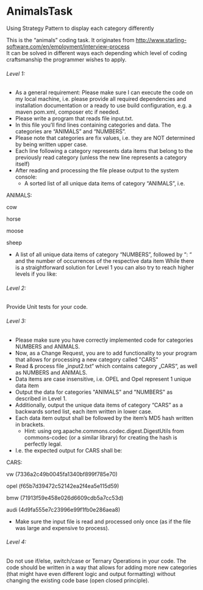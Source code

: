 # AnimalsTask
Using Strategy Pattern to display each category differently

This is the “animals” coding task.
It originates from http://www.starling-software.com/en/employment/interview-process   
It can be solved in different ways each depending which level of coding craftsmanship the programmer wishes to apply.

###### Level 1:

- As a general requirement: Please make sure I can execute the code on my local machine, i.e. please provide all required dependencies and installation documentation or a ready to use build configuration, e.g. a maven pom.xml, composer etc if needed.
- Please write a program that reads file input.txt.
- In this file you’ll find lines containing categories and data. The categories are “ANIMALS” and “NUMBERS”.
- Please note that categories are fix values, i.e. they are NOT determined by being written upper case.
- Each line following a category represents data items that belong to the previously read category (unless the new line represents a category itself)
- After reading and processing the file please output to the system console:
  - A sorted list of all unique data items of category “ANIMALS”, i.e.
  
ANIMALS:

cow

horse

moose

sheep

- A list of all unique data items of category “NUMBERS”, followed by “: “ and the number of occurrences of the respective data item
While there is a straightforward solution for Level 1 you can also try to reach higher levels if you like:

###### Level 2:
Provide Unit tests for your code.

###### Level 3:

- Please make sure you have correctly implemented code for categories NUMBERS and ANIMALS.
- Now, as a Change Request, you are to add functionality to your program that allows for processing a new category called "CARS"
- Read & process file „input2.txt“ which contains category „CARS“, as well as NUMBERS and ANIMALS.
- Data items are case insensitive, i.e. OPEL and Opel represent 1 unique data item
- Output the data for categories "ANIMALS" and "NUMBERS" as described in Level 1.
- Additionally, output the unique data items of category “CARS” as a backwards sorted list, each item written in lower case.
- Each data item output shall be followed by the item’s MD5 hash written in brackets.
  - Hint: using org.apache.commons.codec.digest.DigestUtils from commons-codec (or a similar library) for creating the hash is perfectly legal.
- I.e. the expected output for CARS shall be:

CARS:

vw (7336a2c49b0045fa1340bf899f785e70)

opel (f65b7d39472c52142ea2f4ea5e115d59)

bmw (71913f59e458e026d6609cdb5a7cc53d)

audi (4d9fa555e7c23996e99f1fb0e286aea8)

- Make sure the input file is read and processed only once (as if the file was large and expensive to process).
 

###### Level 4:

Do not use if/else, switch/case or Ternary Operations in your code.
The code should be written in a way that allows for adding more new categories (that might have even different logic and output formatting) without changing the existing code base (open closed principle).
